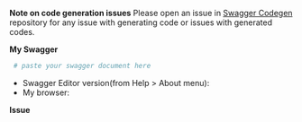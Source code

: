 **Note on code generation issues**
Please open an issue in [Swagger Codegen](https://github.com/swagger-api/swagger-codegen) repository for any issue with generating code or issues with generated codes.

**My Swagger**

```yaml
 # paste your swagger document here
```

* Swagger Editor version(from Help > About menu): 
* My browser: 

**Issue**
